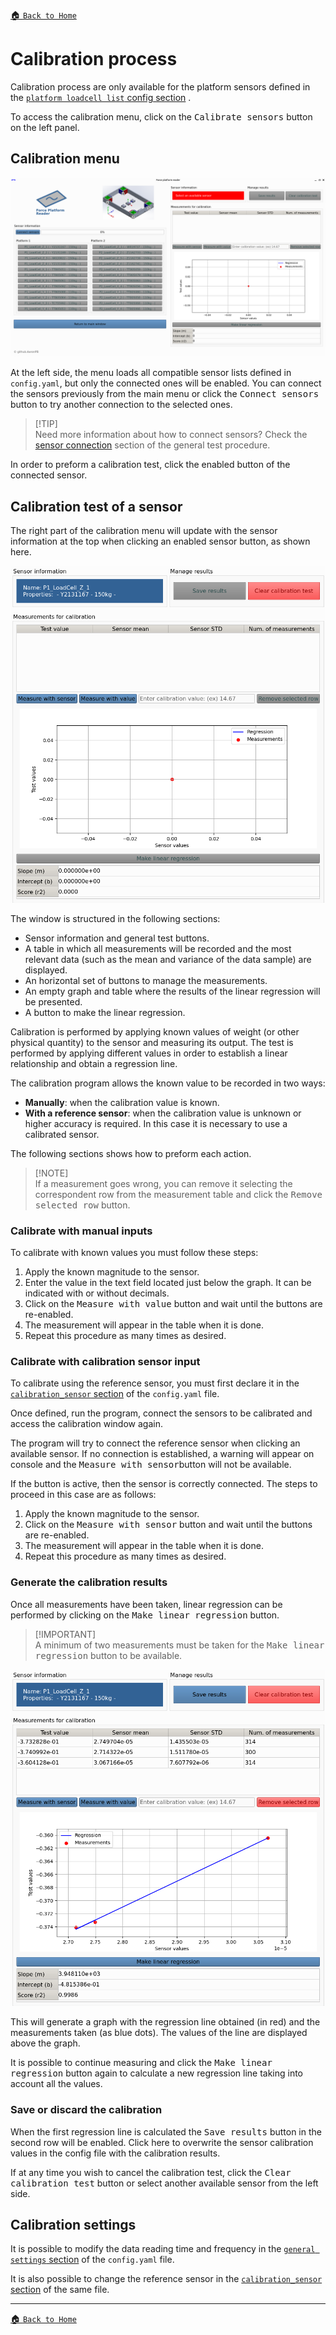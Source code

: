 [:house: `Back to Home`](../home.md)

# Calibration process

Calibration process are only available for the platform sensors defined in the [`platform loadcell list` config section](../setup/config_file.md#platform-1-loadcell-list) .

To access the calibration menu, click on the <kbd>Calibrate sensors</kbd> button on the left panel.

## Calibration menu

![Calibration UI](../images/calibrationUI_default.png)

At the left side, the menu loads all compatible sensor lists defined in `config.yaml`, but only the connected ones will be enabled. You can connect the sensors previously from the main menu or click the <kbd>Connect sensors</kbd> button to try another connection to the selected ones.

>  [!TIP]\
> Need more information about how to connect sensors? Check the [sensor connection](general_test.md#sensor-connection) section of the general test procedure.

In order to preform a calibration test, click the enabled button of the connected sensor.

## Calibration test of a sensor

The right part of the calibration menu will update with the sensor information at the top when clicking an enabled sensor button, as shown here.

![Calibration UI panel](../images/calibrationUI_panel.png)

The window is structured in the following sections:
- Sensor information and general test buttons.
- A table in which all measurements will be recorded and the most relevant data (such as the mean and variance of the data sample) are displayed.
- An horizontal set of buttons to manage the measurements.
- An empty graph and table where the results of the linear regression will be presented.
- A button to make the linear regression.

Calibration is performed by applying known values of weight (or other physical quantity) to the sensor and measuring its output. The test is performed by applying different values in order to establish a linear relationship and obtain a regression line.

The calibration program allows the known value to be recorded in two ways:
- **Manually**: when the calibration value is known.
- **With a reference sensor**: when the calibration value is unknown or higher accuracy is required. In this case it is necessary to use a calibrated sensor.

The following sections shows how to preform each action.

> [!NOTE]\
> If a measurement goes wrong, you can remove it selecting the correspondent row from the measurement table and click the <kbd>Remove selected row</kbd> button.

### Calibrate with manual inputs

To calibrate with known values you must follow these steps:

1. Apply the known magnitude to the sensor.
2. Enter the value in the text field located just below the graph. It can be indicated with or without decimals.
3. Click on the <kbd>Measure with value</kbd> button and wait until the buttons are re-enabled.
4. The measurement will appear in the table when it is done.
5. Repeat this procedure as many times as desired.

### Calibrate with calibration sensor input

To calibrate using the reference sensor, you must first declare it in the [`calibration_sensor` section](../setup/config_file.md#calibration-sensor) of the `config.yaml` file.

Once defined, run the program, connect the sensors to be calibrated and access the calibration window again.

The program will try to connect the reference sensor when clicking an available sensor. If no connection is established, a warning will appear on console and the <kbd>Measure with sensor</kbd>button will not be available.

If the button is active, then the sensor is correctly connected. The steps to proceed in this case are as follows:
1. Apply the known magnitude to the sensor.
2. Click on the <kbd>Measure with sensor</kbd> button and wait until the buttons are re-enabled.
3. The measurement will appear in the table when it is done.
4. Repeat this procedure as many times as desired.

### Generate the calibration results
Once all measurements have been taken, linear regression can be performed by clicking on the <kbd>Make linear regression</kbd> button.

> [!IMPORTANT]\
> A minimum of two measurements must be taken for the <kbd>Make linear regression</kbd> button to be available.

![Calibration UI results](../images/calibrationUI_results.png)

This will generate a graph with the regression line obtained (in red) and the measurements taken (as blue dots). The values of the line are displayed above the graph.

It is possible to continue measuring and click the <kbd>Make linear regression</kbd> button again to calculate a new regression line taking into account all the values.

### Save or discard the calibration
When the first regression line is calculated the <kbd>Save results</kbd> button in the second row will be enabled. Click here to overwrite the sensor calibration values in the config file with the calibration results.

If at any time you wish to cancel the calibration test, click the <kbd>Clear calibration test</kbd> button or select another available sensor from the left side.

## Calibration settings
It is possible to modify the data reading time and frequency in the [`general settings` section](../setup/config_file.md#general-settings) of the `config.yaml` file.

It is also possible to change the reference sensor in the [`calibration_sensor` section](../setup/config_file.md#calibration-sensor) of the same file.

---

[:house: `Back to Home`](../home.md)